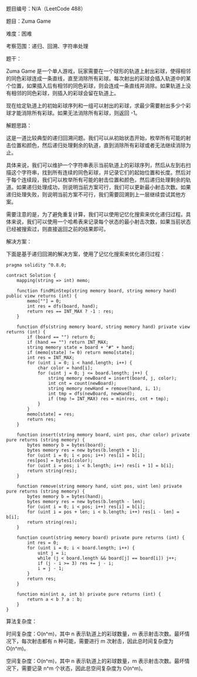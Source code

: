 题目编号：N/A（LeetCode 488）

题目：Zuma Game

难度：困难

考察范围：递归、回溯、字符串处理

题干：

Zuma Game 是一个单人游戏，玩家需要在一个球形的轨道上射出彩球，使得相邻的同色彩球连成一条直线，直至消除所有彩球。每次射出的彩球会插入轨道中的某个位置，如果插入后有相邻的同色彩球，则会连成一条直线并消除。如果轨道上没有相邻的同色彩球，则插入的彩球会留在轨道上。

现在给定轨道上的初始彩球序列和一组可以射出的彩球，求最少需要射出多少个彩球才能消除所有彩球。如果无法消除所有彩球，则返回 -1。

解题思路：

这是一道比较典型的递归回溯问题。我们可以从初始状态开始，枚举所有可能的射击位置和颜色，然后递归处理剩余的轨道，直到消除所有彩球或者无法继续消除为止。

具体来说，我们可以维护一个字符串表示当前轨道上的彩球序列，然后从左到右扫描这个字符串，找到所有连续的同色彩球，并记录它们的起始位置和长度。然后对于每个连续段，我们可以枚举所有可能的射击位置和颜色，然后递归处理剩余的轨道。如果递归处理成功，则说明当前方案可行，我们可以更新最小射击次数。如果递归处理失败，则说明当前方案不可行，我们需要回溯到上一层继续尝试其他方案。

需要注意的是，为了避免重复计算，我们可以使用记忆化搜索来优化递归过程。具体来说，我们可以使用一个哈希表来记录每个状态的最小射击次数，如果当前状态已经被搜索过，则直接返回之前的结果即可。

解决方案：

下面是基于递归回溯的解决方案，使用了记忆化搜索来优化递归过程：

```solidity
pragma solidity ^0.8.0;

contract Solution {
    mapping(string => int) memo;

    function findMinStep(string memory board, string memory hand) public view returns (int) {
        memo[""] = 0;
        int res = dfs(board, hand);
        return res == INT_MAX ? -1 : res;
    }

    function dfs(string memory board, string memory hand) private view returns (int) {
        if (board == "") return 0;
        if (hand == "") return INT_MAX;
        string memory state = board + "#" + hand;
        if (memo[state] != 0) return memo[state];
        int res = INT_MAX;
        for (uint i = 0; i < hand.length; i++) {
            char color = hand[i];
            for (uint j = 0; j <= board.length; j++) {
                string memory newBoard = insert(board, j, color);
                int cnt = count(newBoard);
                string memory newHand = remove(hand, i, 1);
                int tmp = dfs(newBoard, newHand);
                if (tmp != INT_MAX) res = min(res, cnt + tmp);
            }
        }
        memo[state] = res;
        return res;
    }

    function insert(string memory board, uint pos, char color) private pure returns (string memory) {
        bytes memory b = bytes(board);
        bytes memory res = new bytes(b.length + 1);
        for (uint i = 0; i < pos; i++) res[i] = b[i];
        res[pos] = bytes1(color);
        for (uint i = pos; i < b.length; i++) res[i + 1] = b[i];
        return string(res);
    }

    function remove(string memory hand, uint pos, uint len) private pure returns (string memory) {
        bytes memory b = bytes(hand);
        bytes memory res = new bytes(b.length - len);
        for (uint i = 0; i < pos; i++) res[i] = b[i];
        for (uint i = pos + len; i < b.length; i++) res[i - len] = b[i];
        return string(res);
    }

    function count(string memory board) private pure returns (int) {
        int res = 0;
        for (uint i = 0; i < board.length; i++) {
            uint j = i;
            while (j < board.length && board[j] == board[i]) j++;
            if (j - i >= 3) res += j - i;
            i = j - 1;
        }
        return res;
    }

    function min(int a, int b) private pure returns (int) {
        return a < b ? a : b;
    }
}
```

算法复杂度：

时间复杂度：O(n^m)，其中 n 表示轨道上的彩球数量，m 表示射击次数。最坏情况下，每次射击都有 n 种可能，需要进行 m 次射击，因此总时间复杂度为 O(n^m)。

空间复杂度：O(n^m)，其中 n 表示轨道上的彩球数量，m 表示射击次数。最坏情况下，需要记录 n^m 个状态，因此总空间复杂度为 O(n^m)。